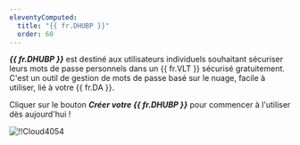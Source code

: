 ```yaml
---
eleventyComputed:
  title: "{{ fr.DHUBP }}"
  order: 60
---
```

***{{ fr.DHUBP }}*** est destiné aux utilisateurs individuels souhaitant sécuriser leurs mots de passe personnels dans un {{ fr.VLT }} sécurisé gratuitement. C'est un outil de gestion de mots de passe basé sur le nuage, facile à utiliser, lié à votre {{ fr.DA }}.

Cliquer sur le bouton ***Créer votre {{ fr.DHUBP }}*** pour commencer à l'utiliser dès aujourd'hui !

![!!Cloud4054](https://cdnweb.devolutions.net/docs/docs_en_cloud_Cloud4054.png)
